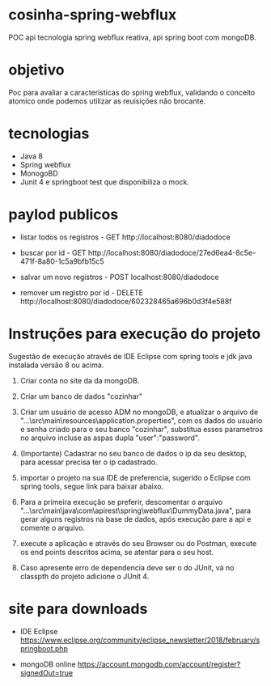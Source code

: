 # cosinha-spring-webflux
POC api tecnologia spring webflux reativa, api spring boot com mongoDB.

# objetivo
Poc para avaliar a caracteristicas do spring webflux, validando o conceito atomico onde podemos utilizar as reuisições não brocante.

# tecnologias
- Java 8
- Spring webflux
- MonogoBD
- Junit 4 e springboot test que disponibiliza o mock.

# paylod publicos
- listar todos os registros - GET
http://localhost:8080/diadodoce

- buscar por id - GET
http://localhost:8080/diadodoce/27ed6ea4-8c5e-471f-8a80-1c5a9bfb15c5

- salvar um novo registros - POST
localhost:8080/diadodoce

- remover um registro por id - DELETE
http://localhost:8080/diadodoce/602328465a696b0d3f4e588f


# Instruções para execução do projeto
Sugestão de execução através de IDE Eclipse com spring tools e jdk java instalada versão 8 ou acima.
1. Criar conta no site da da mongoDB.

2. Criar um banco de dados "cozinhar"

3. Criar um usuário de acesso ADM no mongoDB, e atualizar o arquivo de "...\src\main\resources\application.properties",
com os dados do usuário e senha criado para o seu banco "cozinhar", substitua esses parametros no arquivo incluse 
as aspas dupla "user":"password".

4. (Importante) Cadastrar no seu banco de dados o ip da seu desktop, para acessar precisa ter o ip cadastrado.

5. importar o projeto na sua IDE de preferencia, sugerido o Eclipse com spring tools, segue link para baixar abaixo.

6. Para a primeira execução se preferir, descomentar o arquivo "...\src\main\java\com\apirest\spring\webflux\DummyData.java", 
para gerar alguns registros na base de dados, após execução pare a api e comente o arquivo.

7. execute a aplicação e através do seu Browser ou do Postman, execute os end points descritos acima,
se atentar para o seu host.

8. Caso apresente erro de dependencia deve ser o do JUnit, vá no classpth do projeto adicione o JUnit 4.

# site para downloads
- IDE Eclipse
https://www.eclipse.org/community/eclipse_newsletter/2018/february/springboot.php

- mongoDB online
https://account.mongodb.com/account/register?signedOut=true



